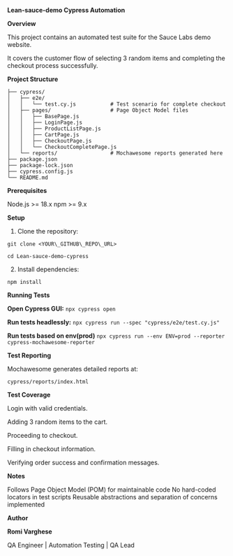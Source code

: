 **Lean-sauce-demo Cypress Automation**

**Overview**

This project contains an automated test suite for the Sauce Labs demo website.

It covers the customer flow of selecting 3 random items and completing the checkout process successfully.



**Project Structure**

```Lean-sauce-demo-cypress/
├── cypress/
│   ├── e2e/
│   │   └── test.cy.js           # Test scenario for complete checkout
│   ├── pages/                   # Page Object Model files
│   │   ├── BasePage.js
│   │   ├── LoginPage.js
│   │   ├── ProductListPage.js
│   │   ├── CartPage.js
│   │   ├── CheckoutPage.js
│   │   └── CheckoutCompletePage.js
│   └── reports/                 # Mochawesome reports generated here
├── package.json
├── package-lock.json
├── cypress.config.js
└── README.md
```

**Prerequisites**

Node.js >= 18.x
npm >= 9.x



**Setup**

1. Clone the repository:

```git clone <YOUR\_GITHUB\_REPO\_URL>```

```cd Lean-sauce-demo-cypress```

2. Install dependencies:

```npm install```

**Running Tests**

**Open Cypress GUI:**
```npx cypress open```

**Run tests headlessly:**
```npx cypress run --spec "cypress/e2e/test.cy.js"```

**Run tests based on env(prod)**
```npx cypress run --env ENV=prod --reporter cypress-mochawesome-reporter```


**Test Reporting**

Mochawesome generates detailed reports at:

```cypress/reports/index.html```

**Test Coverage**

Login with valid credentials.

Adding 3 random items to the cart.

Proceeding to checkout.

Filling in checkout information.

Verifying order success and confirmation messages.

**Notes**

Follows Page Object Model (POM) for maintainable code
No hard-coded locators in test scripts
Reusable abstractions and separation of concerns implemented



**Author**

**Romi Varghese**

QA Engineer | Automation Testing | QA Lead

